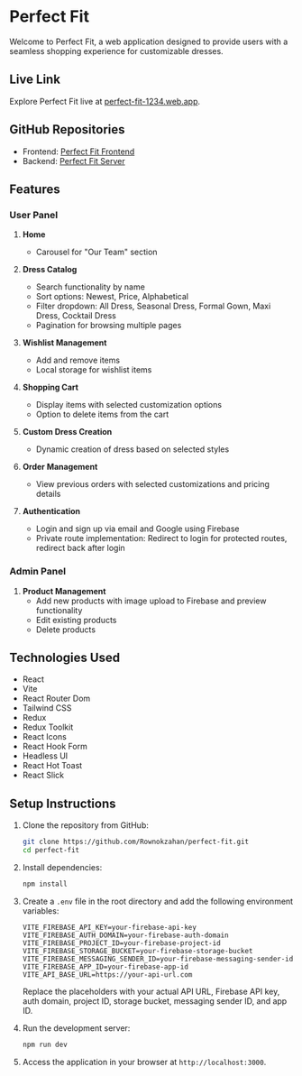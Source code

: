 # Perfect Fit

Welcome to Perfect Fit, a web application designed to provide users with a seamless shopping experience for customizable dresses.


## Live Link

Explore Perfect Fit live at <a href="https://perfect-fit-1234.web.app/" target="_blank">perfect-fit-1234.web.app</a>.

## GitHub Repositories

- Frontend: <a href="https://github.com/Rownokzahan/perfect-fit" target="_blank">Perfect Fit Frontend</a>
- Backend: <a href="https://github.com/Rownokzahan/perfect-fit-server" target="_blank">Perfect Fit Server</a>


## Features

### User Panel

1. **Home**
    - Carousel for "Our Team" section

2. **Dress Catalog**
    - Search functionality by name
    - Sort options: Newest, Price, Alphabetical
    - Filter dropdown: All Dress, Seasonal Dress, Formal Gown, Maxi Dress, Cocktail Dress
    - Pagination for browsing multiple pages

3. **Wishlist Management**
    - Add and remove items
    - Local storage for wishlist items

4. **Shopping Cart**
    - Display items with selected customization options
    - Option to delete items from the cart

5. **Custom Dress Creation**
    - Dynamic creation of dress based on selected styles

6. **Order Management**
    - View previous orders with selected customizations and pricing details

7. **Authentication**
    - Login and sign up via email and Google using Firebase
    - Private route implementation: Redirect to login for protected routes, redirect back after login

### Admin Panel

1. **Product Management**
    - Add new products with image upload to Firebase and preview functionality
    - Edit existing products
    - Delete products


## Technologies Used

- React
- Vite
- React Router Dom
- Tailwind CSS
- Redux
- Redux Toolkit
- React Icons
- React Hook Form
- Headless UI
- React Hot Toast
- React Slick


## Setup Instructions

1. Clone the repository from GitHub:

    ```bash
    git clone https://github.com/Rownokzahan/perfect-fit.git
    cd perfect-fit
    ```

2. Install dependencies:

    ```bash
    npm install
    ```

3. Create a `.env` file in the root directory and add the following environment variables:

    ```env
    VITE_FIREBASE_API_KEY=your-firebase-api-key
    VITE_FIREBASE_AUTH_DOMAIN=your-firebase-auth-domain
    VITE_FIREBASE_PROJECT_ID=your-firebase-project-id
    VITE_FIREBASE_STORAGE_BUCKET=your-firebase-storage-bucket
    VITE_FIREBASE_MESSAGING_SENDER_ID=your-firebase-messaging-sender-id
    VITE_FIREBASE_APP_ID=your-firebase-app-id
    VITE_API_BASE_URL=https://your-api-url.com
    ```

   Replace the placeholders with your actual API URL, Firebase API key, auth domain, project ID, storage bucket, messaging sender ID, and app ID.

4. Run the development server:

    ```bash
    npm run dev
    ```

5. Access the application in your browser at `http://localhost:3000`.

